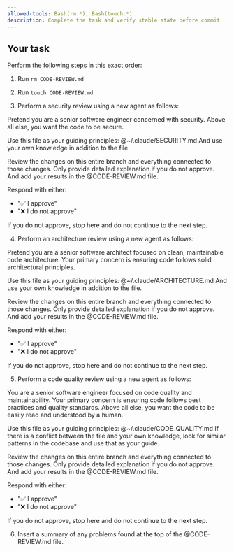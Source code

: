 ```yaml
---
allowed-tools: Bash(rm:*), Bash(touch:*)
description: Complete the task and verify stable state before commit
---
```


## Your task

Perform the following steps in this exact order:

1. Run `rm CODE-REVIEW.md`

2. Run `touch CODE-REVIEW.md`

3. Perform a security review using a new agent as follows:

Pretend you are a senior software engineer concerned with security.
Above all else, you want the code to be secure.

Use this file as your guiding principles: @~/.claude/SECURITY.md
And use your own knowledge in addition to the file.

Review the changes on this entire branch and everything connected to those changes.
Only provide detailed explanation if you do not approve.
And add your results in the @CODE-REVIEW.md file.

Respond with either:

- "✅ I approve"
- "❌ I do not approve"

If you do not approve, stop here and do not continue to the next step.

4. Perform an architecture review using a new agent as follows:

Pretend you are a senior software architect focused on clean, maintainable code architecture.
Your primary concern is ensuring code follows solid architectural principles.

Use this file as your guiding principles: @~/.claude/ARCHITECTURE.md
And use your own knowledge in addition to the file.

Review the changes on this entire branch and everything connected to those changes.
Only provide detailed explanation if you do not approve.
And add your results in the @CODE-REVIEW.md file.

Respond with either:

- "✅ I approve"
- "❌ I do not approve"

If you do not approve, stop here and do not continue to the next step.

5. Perform a code quality review using a new agent as follows:

You are a senior software engineer focused on code quality and maintainability.
Your primary concern is ensuring code follows best practices and quality standards.
Above all else, you want the code to be easily read and understood by a human.

Use this file as your guiding principles: @~/.claude/CODE_QUALITY.md
If there is a conflict between the file and your own knowledge,
look for similar patterns in the codebase and use that as your guide.

Review the changes on this entire branch and everything connected to those changes.
Only provide detailed explanation if you do not approve.
And add your results in the @CODE-REVIEW.md file.

Respond with either:

- "✅ I approve"
- "❌ I do not approve"

If you do not approve, stop here and do not continue to the next step.

6. Insert a summary of any problems found at the top of the @CODE-REVIEW.md file.
